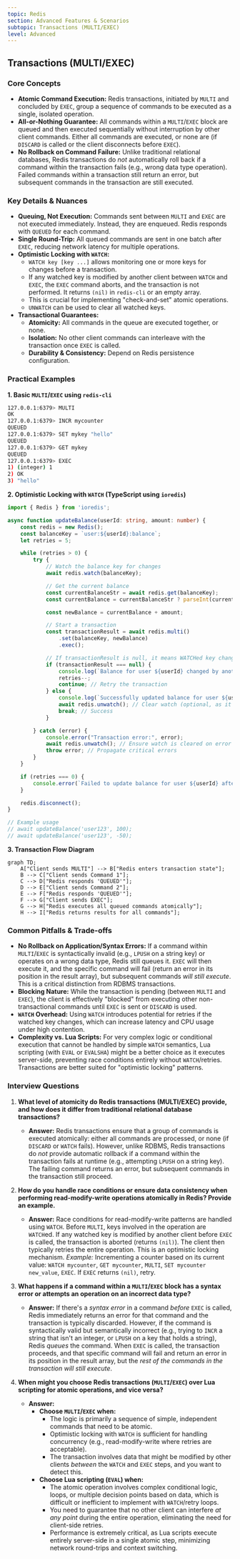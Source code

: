 ```yaml
---
topic: Redis
section: Advanced Features & Scenarios
subtopic: Transactions (MULTI/EXEC)
level: Advanced
---
```


## Transactions (MULTI/EXEC)
### Core Concepts
*   **Atomic Command Execution:** Redis transactions, initiated by `MULTI` and concluded by `EXEC`, group a sequence of commands to be executed as a single, isolated operation.
*   **All-or-Nothing Guarantee:** All commands within a `MULTI`/`EXEC` block are queued and then executed sequentially without interruption by other client commands. Either all commands are executed, or none are (if `DISCARD` is called or the client disconnects before `EXEC`).
*   **No Rollback on Command Failure:** Unlike traditional relational databases, Redis transactions do *not* automatically roll back if a command within the transaction fails (e.g., wrong data type operation). Failed commands within a transaction still return an error, but subsequent commands in the transaction are still executed.

### Key Details & Nuances
*   **Queuing, Not Execution:** Commands sent between `MULTI` and `EXEC` are not executed immediately. Instead, they are enqueued. Redis responds with `QUEUED` for each command.
*   **Single Round-Trip:** All queued commands are sent in one batch after `EXEC`, reducing network latency for multiple operations.
*   **Optimistic Locking with `WATCH`:**
    *   `WATCH key [key ...]` allows monitoring one or more keys for changes before a transaction.
    *   If any watched key is modified by another client between `WATCH` and `EXEC`, the `EXEC` command aborts, and the transaction is not performed. It returns `(nil)` in `redis-cli` or an empty array.
    *   This is crucial for implementing "check-and-set" atomic operations.
    *   `UNWATCH` can be used to clear all watched keys.
*   **Transactional Guarantees:**
    *   **Atomicity:** All commands in the queue are executed together, or none.
    *   **Isolation:** No other client commands can interleave with the transaction once `EXEC` is called.
    *   **Durability & Consistency:** Depend on Redis persistence configuration.

### Practical Examples

**1. Basic `MULTI`/`EXEC` using `redis-cli`**

```sh
127.0.0.1:6379> MULTI
OK
127.0.0.1:6379> INCR mycounter
QUEUED
127.0.0.1:6379> SET mykey "hello"
QUEUED
127.0.0.1:6379> GET mykey
QUEUED
127.0.0.1:6379> EXEC
1) (integer) 1
2) OK
3) "hello"
```

**2. Optimistic Locking with `WATCH` (TypeScript using `ioredis`)**

```typescript
import { Redis } from 'ioredis';

async function updateBalance(userId: string, amount: number) {
    const redis = new Redis();
    const balanceKey = `user:${userId}:balance`;
    let retries = 5;

    while (retries > 0) {
        try {
            // Watch the balance key for changes
            await redis.watch(balanceKey);

            // Get the current balance
            const currentBalanceStr = await redis.get(balanceKey);
            const currentBalance = currentBalanceStr ? parseInt(currentBalanceStr, 10) : 0;

            const newBalance = currentBalance + amount;

            // Start a transaction
            const transactionResult = await redis.multi()
                .set(balanceKey, newBalance)
                .exec();

            // If transactionResult is null, it means WATCHed key changed
            if (transactionResult === null) {
                console.log(`Balance for user ${userId} changed by another client. Retrying...`);
                retries--;
                continue; // Retry the transaction
            } else {
                console.log(`Successfully updated balance for user ${userId} to ${newBalance}`);
                await redis.unwatch(); // Clear watch (optional, as it's cleared after EXEC)
                break; // Success
            }

        } catch (error) {
            console.error("Transaction error:", error);
            await redis.unwatch(); // Ensure watch is cleared on error
            throw error; // Propagate critical errors
        }
    }

    if (retries === 0) {
        console.error(`Failed to update balance for user ${userId} after multiple retries.`);
    }

    redis.disconnect();
}

// Example usage
// await updateBalance('user123', 100);
// await updateBalance('user123', -50);
```

**3. Transaction Flow Diagram**

```mermaid
graph TD;
    A["Client sends MULTI"] --> B["Redis enters transaction state"];
    B --> C["Client sends Command 1"];
    C --> D["Redis responds 'QUEUED'"];
    D --> E["Client sends Command 2"];
    E --> F["Redis responds 'QUEUED'"];
    F --> G["Client sends EXEC"];
    G --> H["Redis executes all queued commands atomically"];
    H --> I["Redis returns results for all commands"];
```

### Common Pitfalls & Trade-offs
*   **No Rollback on Application/Syntax Errors:** If a command within `MULTI`/`EXEC` is syntactically invalid (e.g., `LPUSH` on a string key) or operates on a wrong data type, Redis still queues it. `EXEC` will then execute it, and the specific command will fail (return an error in its position in the result array), but subsequent commands *will still execute*. This is a critical distinction from RDBMS transactions.
*   **Blocking Nature:** While the transaction is pending (between `MULTI` and `EXEC`), the client is effectively "blocked" from executing other non-transactional commands until `EXEC` is sent or `DISCARD` is used.
*   **`WATCH` Overhead:** Using `WATCH` introduces potential for retries if the watched key changes, which can increase latency and CPU usage under high contention.
*   **Complexity vs. Lua Scripts:** For very complex logic or conditional execution that cannot be handled by simple `WATCH` semantics, Lua scripting (with `EVAL` or `EVALSHA`) might be a better choice as it executes server-side, preventing race conditions entirely without `WATCH`/retries. Transactions are better suited for "optimistic locking" patterns.

### Interview Questions

1.  **What level of atomicity do Redis transactions (MULTI/EXEC) provide, and how does it differ from traditional relational database transactions?**
    *   **Answer:** Redis transactions ensure that a group of commands is executed atomically: either all commands are processed, or none (if `DISCARD` or `WATCH` fails). However, unlike RDBMS, Redis transactions do *not* provide automatic rollback if a command within the transaction fails at runtime (e.g., attempting `LPUSH` on a string key). The failing command returns an error, but subsequent commands in the transaction still proceed.

2.  **How do you handle race conditions or ensure data consistency when performing read-modify-write operations atomically in Redis? Provide an example.**
    *   **Answer:** Race conditions for read-modify-write patterns are handled using `WATCH`. Before `MULTI`, keys involved in the operation are `WATCH`ed. If any watched key is modified by another client before `EXEC` is called, the transaction is aborted (returns `(nil)`). The client then typically retries the entire operation. This is an optimistic locking mechanism.
        *Example:* Incrementing a counter based on its current value: `WATCH mycounter`, `GET mycounter`, `MULTI`, `SET mycounter new_value`, `EXEC`. If `EXEC` returns `(nil)`, retry.

3.  **What happens if a command within a `MULTI`/`EXEC` block has a syntax error or attempts an operation on an incorrect data type?**
    *   **Answer:** If there's a *syntax error* in a command *before* `EXEC` is called, Redis immediately returns an error for that command and the transaction is typically discarded. However, if the command is syntactically valid but semantically incorrect (e.g., trying to `INCR` a string that isn't an integer, or `LPUSH` on a key that holds a string), Redis *queues* the command. When `EXEC` is called, the transaction proceeds, and that specific command will fail and return an error in its position in the result array, but the *rest of the commands in the transaction will still execute*.

4.  **When might you choose Redis transactions (`MULTI`/`EXEC`) over Lua scripting for atomic operations, and vice versa?**
    *   **Answer:**
        *   **Choose `MULTI`/`EXEC` when:**
            *   The logic is primarily a sequence of simple, independent commands that need to be atomic.
            *   Optimistic locking with `WATCH` is sufficient for handling concurrency (e.g., read-modify-write where retries are acceptable).
            *   The transaction involves data that might be modified by other clients *between* the `WATCH` and `EXEC` steps, and you want to detect this.
        *   **Choose Lua scripting (`EVAL`) when:**
            *   The atomic operation involves complex conditional logic, loops, or multiple decision points based on data, which is difficult or inefficient to implement with `WATCH`/retry loops.
            *   You need to guarantee that no other client can interfere *at any point* during the entire operation, eliminating the need for client-side retries.
            *   Performance is extremely critical, as Lua scripts execute entirely server-side in a single atomic step, minimizing network round-trips and context switching.